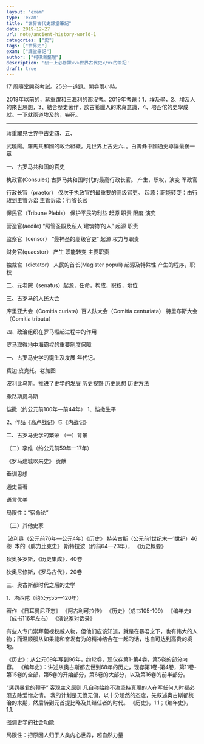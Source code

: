 ```yaml
---
layout: 'exam'
type: 'exam'
title: "世界古代史課堂筆記"
date: 2019-12-27
url: note/ancient-history-world-1
categories: ["史"]
tags: ["世界史"]
exam: ["課堂筆記"]
author: ["柯棋瀚整理"]
description: '研一上必修課<v>世界古代史</v>的筆記'
draft: true
---
```


17 周隨堂開卷考試。25分一道題。開卷兩小時。</p></des>

2018年以前的，蔣重躍和王海利的都沒考。2019年考題：1、埃及學，2、埃及人的來世思想，3、結合歷史著作，談古希臘人的求真意識，4、塔西佗的史學成就。一下就兩道埃及的，嚇死。

-----

蔣重躍見世界中古史四、五、

武曉陽。羅馬共和國的政治組織。見世界上古史六、。白壽彝中國通史導論最後一章

 一、古罗马共和国的官吏

 执政官(Consules)  古罗马共和国时代的最高行政长官。 产生，职权，演变 军政官

 行政长官（praetor） 仅次于执政官的最重要的高级官吏。 起源；职能转变：由行政到主管诉讼 主管诉讼；行省长官

保民官（Tribune Plebis）   保护平民的利益  起源  职责  限度  演变

营造官(aedile)  “照管圣殿及私人‘建筑物’的人”  起源  职责

 监察官（censor） “最神圣的高级官吏”  起源  权力与职责

 财务官(quaestor）   产生   职能转变   主要职责

独裁宫（dictator）  人民的首长(Magister populi)  起源及特殊性  产生的程序，职权

 二、元老院（senatus）起源，任命，构成，职权，地位

三、古罗马的人民大会

 库里亚大会（Comitia curiata）百人队大会（Comitia centuriata） 特里布斯大会（Comitia tributa）

 四、政治组织在罗马崛起过程中的作用

   罗马取得地中海霸权的重要制度保障

  一、古罗马史学的诞生及发展         年代记。

费边·皮克托。老加图

波利比乌斯。推进了史学的发展
            历史视野
       历史思想
       历史方法   

撒路斯提乌斯

恺撒（约公元前100年—前44年）
      1、恺撒生平

   2、作品《高卢战记》与《内战记》

 二、古罗马史学的繁荣
   （一）背景

 （二）李维（约公元前59年—17年）

  《罗马建城以来史》
   贡献

   垂训思想

   通史巨著

   语言优美

   局限性：“宿命论”

（三）其他史家

​    波利奥（公元前76年—公元4年）《历史》
  特劳古斯（公元前1世纪末—1世纪）46卷
​           本的《腓力比克史》
  斯特拉波（约前64—23年）， 《历史概要》

 狄奥多罗斯，《历史集成》，40卷

   狄奥尼修斯，《罗马古代》，20卷

三、奥古斯都时代之后的史学

 1、塔西陀（约公元55—120年）

   著作
  《日耳曼尼亚志》
  《阿古利可拉传》
  《历史》（成书105-109）
  《编年史》（成书116年左右）
  《演说家对话录》

​    有些人专门崇拜藐视权威人物，但他们应该知道，就是在暴君之下，也有伟大的人物；而温顺服从如果能和奋发有为的精神结合在一起的话，也自可达到高贵的境地。

 《历史》：从公元69年写到96年，约12卷，现仅存第1-第4卷，第5卷的部分内容。
 《编年史》：讲述从奥古斯都去世到68年的历史，现存第1卷-第4卷，第11卷-第15卷的全部，第5卷的开始部分，第6卷的大部分，以及第16卷的前半部分。

 “惩罚暴君的鞭子”
   客观主义原则
      凡自称始终不渝坚持真理的人在写任何人时都必须去除爱憎之情。
     我的计划是无愤无偏，以十分超然的态度，先叙述奥古斯都统治的末期，然后转到元首提比略及其继任者的时代。
             《历史》，1.1；《编年史》，1.1.

  强调史学的社会功能

  局限性：把原因人归于人类内心世界，超自然力量

